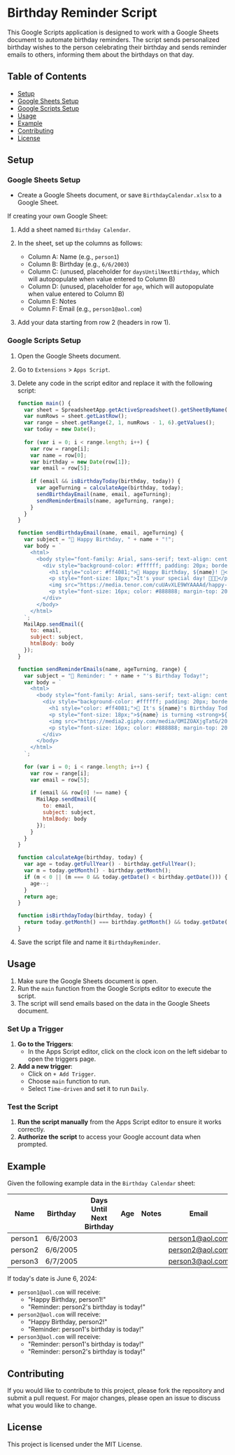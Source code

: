 # Birthday Reminder Script

This Google Scripts application is designed to work with a Google Sheets document to automate birthday reminders. The script sends personalized birthday wishes to the person celebrating their birthday and sends reminder emails to others, informing them about the birthdays on that day.

## Table of Contents

- [Setup](#setup)
- [Google Sheets Setup](#google-sheets-setup)
- [Google Scripts Setup](#google-scripts-setup)
- [Usage](#usage)
- [Example](#example)
- [Contributing](#contributing)
- [License](#license)

## Setup

### Google Sheets Setup

- Create a Google Sheets document, or save `BirthdayCalendar.xlsx` to a Google Sheet.

If creating your own Google Sheet:
1. Add a sheet named `Birthday Calendar`.
2. In the sheet, set up the columns as follows:
   - Column A: Name (e.g., `person1`)
   - Column B: Birthday (e.g., `6/6/2003`)
   - Column C: (unused, placeholder for `daysUntilNextBirthday`, which will autopopulate when value entered to Column B)
   - Column D: (unused, placeholder for `age`, which will autopopulate when value entered to Column B)
   - Column E: Notes
   - Column F: Email (e.g., `person1@aol.com`)

3. Add your data starting from row 2 (headers in row 1).

### Google Scripts Setup

1. Open the Google Sheets document.
2. Go to `Extensions` > `Apps Script`.
3. Delete any code in the script editor and replace it with the following script:

    ```javascript
    function main() {
      var sheet = SpreadsheetApp.getActiveSpreadsheet().getSheetByName("Birthday Calendar");
      var numRows = sheet.getLastRow();
      var range = sheet.getRange(2, 1, numRows - 1, 6).getValues();
      var today = new Date();
      
      for (var i = 0; i < range.length; i++) {
        var row = range[i];
        var name = row[0];
        var birthday = new Date(row[1]);
        var email = row[5];
        
        if (email && isBirthdayToday(birthday, today)) {
          var ageTurning = calculateAge(birthday, today);
          sendBirthdayEmail(name, email, ageTurning);
          sendReminderEmails(name, ageTurning, range);
        }
      }
    }

    function sendBirthdayEmail(name, email, ageTurning) {
      var subject = "🎉 Happy Birthday, " + name + "!";
      var body = `
        <html>
          <body style="font-family: Arial, sans-serif; text-align: center; background-color: #f9f9f9; padding: 20px;">
            <div style="background-color: #ffffff; padding: 20px; border-radius: 10px; box-shadow: 0 0 10px rgba(0, 0, 0, 0.1);">
              <h1 style="color: #ff4081;">🎂 Happy Birthday, ${name}! 🎂</h1>
              <p style="font-size: 18px;">It's your special day! 🥳🥳🥳</p>
              <img src="https://media.tenor.com/cuUAvXLE9WYAAAAd/happy-birthday.gif" alt="Birthday" style="width: 200px; margin-top: 20px;">
              <p style="font-size: 16px; color: #888888; margin-top: 20px;">Yayyy make a wish!!!</p>
            </div>
          </body>
        </html>
      `;
      MailApp.sendEmail({
        to: email,
        subject: subject,
        htmlBody: body
      });
    }

    function sendReminderEmails(name, ageTurning, range) {
      var subject = "🎉 Reminder: " + name + "'s Birthday Today!";
      var body = `
        <html>
          <body style="font-family: Arial, sans-serif; text-align: center; background-color: #f9f9f9; padding: 20px;">
            <div style="background-color: #ffffff; padding: 20px; border-radius: 10px; box-shadow: 0 0 10px rgba(0, 0, 0, 0.1);">
              <h1 style="color: #ff4081;">🎂 It's ${name}'s Birthday Today! 🎂</h1>
              <p style="font-size: 18px;">${name} is turning <strong>${ageTurning}</strong> years old today! 🥳🥳🥳</p>
              <img src="https://media2.giphy.com/media/OMIZOAXjgTatG/200.gif?cid=790b7611d0vqf270x2pfrmottje0jmv3ay15r9514cme9gal&rid=200.gif&ct=g" alt="Birthday Cake" style="width: 200px; margin-top: 20px;">
              <p style="font-size: 16px; color: #888888; margin-top: 20px;">Don't forget to wish them a happy birthday!</p>
            </div>
          </body>
        </html>
      `;
      
      for (var i = 0; i < range.length; i++) {
        var row = range[i];
        var email = row[5];
        
        if (email && row[0] !== name) {
          MailApp.sendEmail({
            to: email,
            subject: subject,
            htmlBody: body
          });
        }
      }
    }

    function calculateAge(birthday, today) {
      var age = today.getFullYear() - birthday.getFullYear();
      var m = today.getMonth() - birthday.getMonth();
      if (m < 0 || (m === 0 && today.getDate() < birthday.getDate())) {
        age--;
      }
      return age;
    }

    function isBirthdayToday(birthday, today) {
      return today.getMonth() === birthday.getMonth() && today.getDate() === birthday.getDate();
    }
    ```

4. Save the script file and name it `BirthdayReminder`.

## Usage

1. Make sure the Google Sheets document is open.
2. Run the `main` function from the Google Scripts editor to execute the script.
3. The script will send emails based on the data in the Google Sheets document.

### Set Up a Trigger

1. **Go to the Triggers**:
   - In the Apps Script editor, click on the clock icon on the left sidebar to open the triggers page.
2. **Add a new trigger**:
   - Click on `+ Add Trigger`.
   - Choose `main` function to run.
   - Select `Time-driven` and set it to run `Daily`.

### Test the Script

1. **Run the script manually** from the Apps Script editor to ensure it works correctly.
2. **Authorize the script** to access your Google account data when prompted.

## Example

Given the following example data in the `Birthday Calendar` sheet:

| Name    | Birthday  | Days Until Next Birthday | Age | Notes | Email           |
|---------|-----------|--------------------------|-----|-------|-----------------|
| person1 | 6/6/2003  |                          |     |       | person1@aol.com |
| person2 | 6/6/2005  |                          |     |       | person2@aol.com |
| person3 | 6/7/2005  |                          |     |       | person3@aol.com |

If today's date is June 6, 2024:
- `person1@aol.com` will receive:
  - "Happy Birthday, person1!"
  - "Reminder: person2's birthday is today!"
- `person2@aol.com` will receive:
  - "Happy Birthday, person2!"
  - "Reminder: person1's birthday is today!"
- `person3@aol.com` will receive:
  - "Reminder: person1's birthday is today!"
  - "Reminder: person2's birthday is today!"

## Contributing

If you would like to contribute to this project, please fork the repository and submit a pull request. For major changes, please open an issue to discuss what you would like to change.

## License

This project is licensed under the MIT License.
